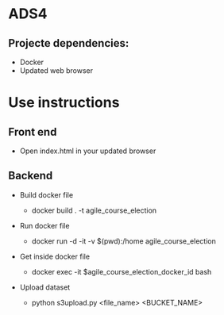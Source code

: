 # ADS4

## Projecte dependencies:

* Docker
* Updated web browser

# Use instructions

## Front end

* Open index.html in your updated browser

## Backend

* Build docker file
    * docker build . -t agile_course_election

* Run docker file
    * docker run -d -it -v $(pwd):/home agile_course_election

* Get inside docker file

    * docker exec -it $agile_course_election_docker_id bash

* Upload dataset
  
    * python s3upload.py <file_name> <BUCKET_NAME> 
